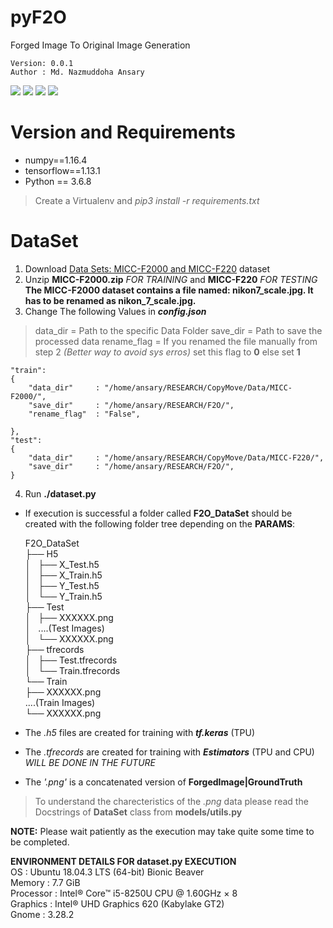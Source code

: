 # pyF2O
Forged Image To Original Image Generation

    Version: 0.0.1    
    Author : Md. Nazmuddoha Ansary    
                  
![](/info/src_img/python.ico?raw=true )
![](/info/src_img/tensorflow.ico?raw=true)
![](/info/src_img/keras.ico?raw=true)
![](/info/src_img/col.ico?raw=true)

# Version and Requirements
* numpy==1.16.4  
* tensorflow==1.13.1        
* Python == 3.6.8
> Create a Virtualenv and *pip3 install -r requirements.txt*

#  DataSet
1. Download [Data Sets: MICC-F2000 and MICC-F220](http://lci.micc.unifi.it/labd/2015/01/copy-move-forgery-detection-and-localization/) dataset    
2. Unzip **MICC-F2000.zip** *FOR TRAINING* and **MICC-F220** *FOR TESTING*   
        **The MICC-F2000 dataset contains a file named: nikon7_scale.jpg. It has to be renamed as nikon_7_scale.jpg.**         
3. Change The following Values in ***config.json*** 
> data_dir      = Path to the specific Data Folder
> save_dir      = Path to save the processed data
> rename_flag   = If you renamed the file manually from step 2 *(Better way to avoid sys erros)* set this flag to **0** else set **1**  

    "train":   
    {  
        "data_dir"     : "/home/ansary/RESEARCH/CopyMove/Data/MICC-F2000/", 
        "save_dir"     : "/home/ansary/RESEARCH/F2O/",
        "rename_flag"  : "False",
    
    },  
    "test":  
    {  
        "data_dir"     : "/home/ansary/RESEARCH/CopyMove/Data/MICC-F220/",
        "save_dir"     : "/home/ansary/RESEARCH/F2O/",
    }        

4. Run **./dataset.py**
* If execution is successful a folder called **F2O_DataSet** should be created with the following folder tree depending on the **PARAMS**:  

    F2O_DataSet  
    ├── H5  
    │   ├── X_Test.h5  
    │   ├── X_Train.h5  
    │   ├── Y_Test.h5  
    │   └── Y_Train.h5  
    ├── Test  
    │   ├── XXXXXX.png  
    │   ....(Test Images)  
    │   └── XXXXXX.png  
    ├── tfrecords  
    │   ├── Test.tfrecords  
    │   └── Train.tfrecords  
    └── Train  
        ├── XXXXXX.png  
        ....(Train Images)      
        └── XXXXXX.png  

* The *.h5* files are created for training with ***tf.keras*** (TPU)
* The *.tfrecords* are created for training with ***Estimators*** (TPU and CPU) *WILL BE DONE IN THE FUTURE*
* The *'.png'* is a concatenated version of **ForgedImage|GroundTruth**
> To understand the charecteristics of the *.png* data please read the Docstrings of **DataSet** class from  **models/utils.py**  

**NOTE:** Please wait patiently as the execution may take quite some time to be completed.  
    
**ENVIRONMENT DETAILS FOR dataset.py EXECUTION**  
    OS          : Ubuntu 18.04.3 LTS (64-bit) Bionic Beaver      
    Memory      : 7.7 GiB  
    Processor   : Intel® Core™ i5-8250U CPU @ 1.60GHz × 8    
    Graphics    : Intel® UHD Graphics 620 (Kabylake GT2)  
    Gnome       : 3.28.2  
